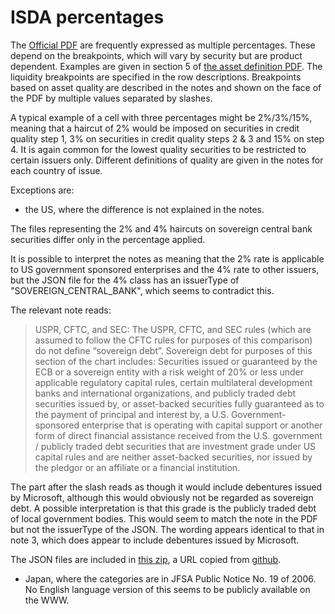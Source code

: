 # ISDA percentages

The [Official PDF](https://www.isda.org/a/EqxgE/Eligible-Collateral-Comparison-010523.pdf) are frequently expressed as multiple percentages.
These depend on the breakpoints, which will vary by security but are product dependent. Examples are
given in section 5 of [the asset definition PDF](https://www.rbccm.com/assets/rbccm/docs/legal/doddfrank/Documents/ISDALibrary/ISDA%20Collateral%20Asset%20Definitions%20-%20June%202003.pdf).
The liquidity breakpoints are specified in the row
descriptions. Breakpoints based on asset quality are
described in the notes and shown on the face of the PDF by 
multiple values separated by slashes.

A typical example of a cell with three percentages might be 2%/3%/15%, meaning that a haircut of 2% would be imposed on securities
in credit quality step 1, 3% on securities in credit 
quality steps 2 & 3 and 15% on step 4. It is again common for the lowest quality securities to be restricted to certain issuers only. Different
definitions of quality are given in the notes for
each country of issue.

Exceptions are:
* the US, where the difference is not explained in the notes.

The files representing the 2% and 4% haircuts on sovereign central bank securities differ only in the percentage applied.

It is possible to interpret the notes as meaning that the 2% rate is applicable to US government sponsored enterprises and the 4% rate to other issuers, but the JSON file for the 4% class has an issuerType of "SOVEREIGN_CENTRAL_BANK", which seems to contradict this.

The relevant note reads:

> USPR, CFTC, and SEC: The USPR, CFTC, and SEC rules (which are assumed to follow the CFTC rules for purposes of this comparison) do not define “sovereign debt”. Sovereign debt for purposes of this section of the chart includes: Securities issued or
guaranteed by the ECB or a sovereign entity with a risk weight of 20% or less under applicable regulatory capital rules, certain multilateral development banks and international organizations, and publicly traded debt securities issued by, or asset-backed
securities fully guaranteed as to the payment of principal and interest by, a U.S. Government-sponsored enterprise that is operating with capital support or another form of direct financial assistance received from the U.S. government / publicly traded debt
securities that are investment grade under US capital rules and are neither asset-backed securities, nor issued by the pledgor or an affiliate or a financial institution.

The part after the slash reads as though it would include debentures issued by Microsoft, although this would obviously not be regarded as sovereign debt. A possible interpretation is that this grade is the publicly traded debt of local government bodies. This would seem to match the note in the PDF but not the issuerType of the JSON. The wording appears identical to that in note 3, which does appear to include debentures issued by Microsoft.

The JSON files are included in [this zip](https://github.com/finos/community/files/11352127/EligibleCollateralCriteria_1_28-04-2023.zip), a URL copied from [github](https://github.com/finos/community/discussions/251).

* Japan, where the categories are in JFSA Public Notice No. 19 of 2006. No English language version of this seems to be publicly available on the WWW.
